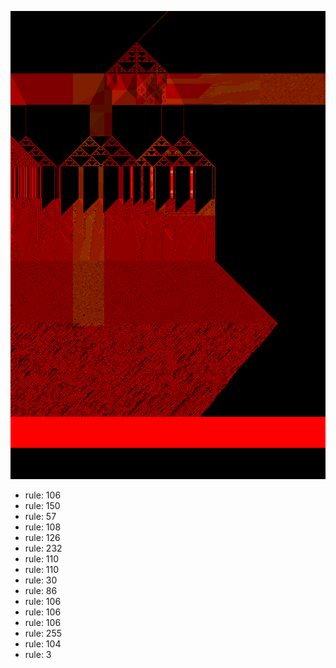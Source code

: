 ![photo](./output.png) 
 * rule: 106
* rule: 150
* rule: 57
* rule: 108
* rule: 126
* rule: 232
* rule: 110
* rule: 110
* rule: 30
* rule: 86
* rule: 106
* rule: 106
* rule: 106
* rule: 255
* rule: 104
* rule: 3
